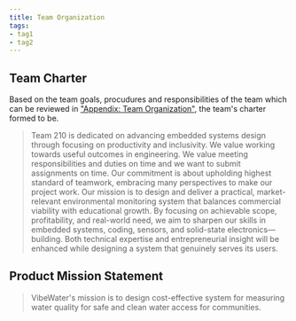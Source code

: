 ```yaml
---
title: Team Organization
tags:
- tag1
- tag2
---
```


## Team Charter

Based on the team goals, procudures and responsibilities of the team which can be reviewed in ["Appendix: Team Organization"](https://egr304-2025-f-210.github.io/Appendix/App-Team-Org/), the team's charter formed to be.

> Team 210 is dedicated on advancing embedded systems design through focusing on productivity and inclusivity. We value working towards useful outcomes in engineering. We value meeting responsibilities and duties on time and we want to submit assignments on time. Our commitment is about upholding highest standard of teamwork, embracing many perspectives to make our project work. Our mission is to design and deliver a practical, market-relevant environmental monitoring system that balances commercial viability with educational growth. By focusing on achievable scope, profitability, and real-world need, we aim to sharpen our skills in embedded systems, coding, sensors, and solid-state electronics—building. Both technical expertise and entrepreneurial insight will be enhanced while designing a system that genuinely serves its users.

## Product Mission Statement

> VibeWater's mission is to design cost-effective system for measuring water quality for safe and clean water access for communities.